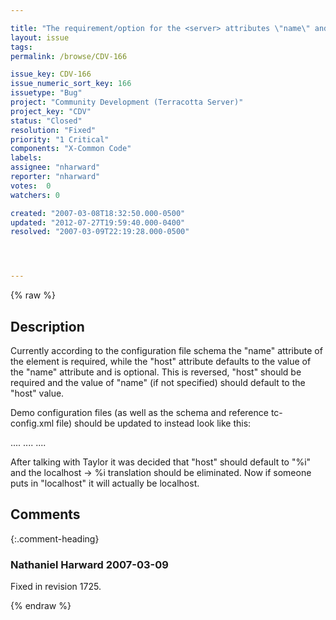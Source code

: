 ```yaml
---

title: "The requirement/option for the <server> attributes \"name\" and \"host\" respectively are reversed"
layout: issue
tags: 
permalink: /browse/CDV-166

issue_key: CDV-166
issue_numeric_sort_key: 166
issuetype: "Bug"
project: "Community Development (Terracotta Server)"
project_key: "CDV"
status: "Closed"
resolution: "Fixed"
priority: "1 Critical"
components: "X-Common Code"
labels: 
assignee: "nharward"
reporter: "nharward"
votes:  0
watchers: 0

created: "2007-03-08T18:32:50.000-0500"
updated: "2012-07-27T19:59:40.000-0400"
resolved: "2007-03-09T22:19:28.000-0500"




---
```


{% raw %}

## Description

<div markdown="1" class="description">

Currently according to the configuration file schema the "name" attribute of the <server> element is required, while the "host" attribute defaults to the value of the "name" attribute and is optional.  This is reversed, "host" should be required and the value of "name" (if not specified) should default to the "host" value.

Demo configuration files (as well as the schema and reference tc-config.xml file) should be updated to instead look like this:

....
    <server host="localhost" name="demo-server">
        ....
    </server>
....

After talking with Taylor it was decided that "host" should default to "%i" and the localhost -> %i translation should be eliminated.  Now if someone puts in "localhost" it will actually be localhost.

</div>

## Comments


{:.comment-heading}
### **Nathaniel Harward** <span class="date">2007-03-09</span>

<div markdown="1" class="comment">

Fixed in revision 1725.

</div>



{% endraw %}
